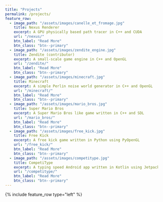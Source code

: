 ```yaml
---
title: "Projects"
permalink: /projects/
feature_row:
  - image_path: "/assets/images/canelle_et_fromage.jpg"
    title: Nexus Renderer
    excerpt: A GPU physically based path tracer in C++ and CUDA
    url: "/nexus/"
    btn_label: "Read More"
    btn_class: "btn--primary"
  - image_path: "/assets/images/zendite_engine.jpg"
    title: Zendite (contributor)
    excerpt: A small-scale game engine in C++ and OpenGL
    url: "/zendite/"
    btn_label: "Read More"
    btn_class: "btn--primary"
  - image_path: "/assets/images/minecraft.jpg"
    title: Minecraft
    excerpt: A simple Perlin noise world generator in C++ and OpenGL
    url: "/minecraft/"
    btn_label: "Read More"
    btn_class: "btn--primary"
  - image_path: "/assets/images/mario_bros.jpg"
    title: Super Mario Bros
    excerpt: A Super Mario Bros like game written in C++ and SDL 
    url: "/mario_bros/"
    btn_label: "Read More"
    btn_class: "btn--primary"
  - image_path: "/assets/images/free_kick.jpg"
    title: Free Kick
    excerpt: A free kick game written in Python using PyOpenGL
    url: "/free_kick/"
    btn_label: "Read More"
    btn_class: "btn--primary"
  - image_path: "/assets/images/competitype.jpg"
    title: CompetiType
    excerpt: A typing speed Android app written in Kotlin using Jetpack Compose
    url: "/competitype/"
    btn_label: "Read More"
    btn_class: "btn--primary"
---
```


{% include feature_row type="left" %}

